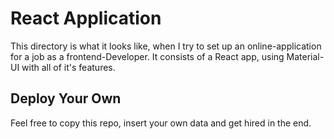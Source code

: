 # React Application

This directory is what it looks like, when I try to set up an online-application for a job as a frontend-Developer. It consists of a React app, using Material-UI with all of it's features.

## Deploy Your Own

Feel free to copy this repo, insert your own data and get hired in the end.
